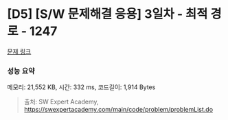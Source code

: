 # [D5] [S/W 문제해결 응용] 3일차 - 최적 경로 - 1247 

[문제 링크](https://swexpertacademy.com/main/code/problem/problemDetail.do?contestProbId=AV15OZ4qAPICFAYD) 

### 성능 요약

메모리: 21,552 KB, 시간: 332 ms, 코드길이: 1,914 Bytes



> 출처: SW Expert Academy, https://swexpertacademy.com/main/code/problem/problemList.do